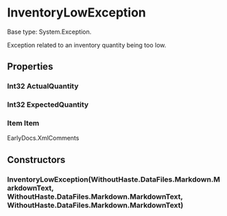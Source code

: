 # InventoryLowException

Base type: System.Exception.

Exception related to an inventory quantity being too low.

## Properties

### Int32 ActualQuantity



### Int32 ExpectedQuantity



### Item Item

EarlyDocs.XmlComments



## Constructors

### InventoryLowException(WithoutHaste.DataFiles.Markdown.MarkdownText, WithoutHaste.DataFiles.Markdown.MarkdownText, WithoutHaste.DataFiles.Markdown.MarkdownText)



